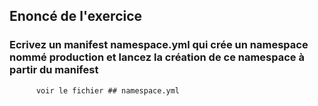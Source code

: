 ## Enoncé de l'exercice 

### Ecrivez un manifest namespace.yml qui crée un namespace nommé production et lancez la création de ce namespace à partir du manifest 

          voir le fichier ## namespace.yml 

